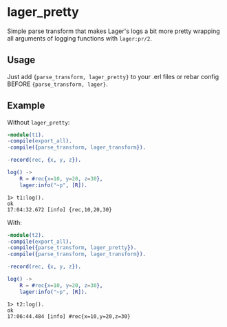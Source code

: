 lager_pretty
============

Simple parse transform that makes Lager's logs a bit more pretty
wrapping all arguments of logging functions with `lager:pr/2`.

Usage
-----

Just add `{parse_transform, lager_pretty}` to your .erl files or rebar config
BEFORE `{parse_transform, lager}`.

Example
-------

Without `lager_pretty`:

```erlang
-module(t1).
-compile(export_all).
-compile({parse_transform, lager_transform}).

-record(rec, {x, y, z}).

log() ->
    R = #rec{x=10, y=20, z=30},
    lager:info("~p", [R]).
```

```
1> t1:log().
ok
17:04:32.672 [info] {rec,10,20,30}
```

With:

```erlang
-module(t2).
-compile(export_all).
-compile({parse_transform, lager_pretty}).
-compile({parse_transform, lager_transform}).

-record(rec, {x, y, z}).

log() ->
    R = #rec{x=10, y=20, z=30},
    lager:info("~p", [R]).
```

```
1> t2:log().
ok
17:06:44.484 [info] #rec{x=10,y=20,z=30}
```

